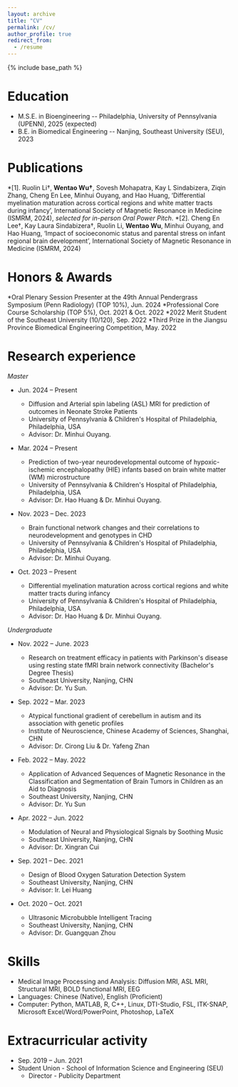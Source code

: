```yaml
---
layout: archive
title: "CV"
permalink: /cv/
author_profile: true
redirect_from:
  - /resume
---
```


{% include base_path %}

Education
======
* M.S.E. in Bioengineering -- Philadelphia, University of Pennsylvania (UPENN), 2025 (expected)
* B.E. in Biomedical Engineering -- Nanjing, Southeast University (SEU), 2023

Publications
======
*[1]. Ruolin Li†, **Wentao Wu†**, Sovesh Mohapatra, Kay L Sindabizera, Ziqin Zhang, Cheng En Lee, Minhui Ouyang, and Hao Huang, ‘Differential myelination maturation across cortical regions and white matter tracts during infancy’, International Society of Magnetic Resonance in Medicine (ISMRM, 2024), *selected for in-person Oral Power Pitch*.
*[2]. Cheng En Lee†, Kay Laura Sindabizera†, Ruolin Li, **Wentao Wu**, Minhui Ouyang, and Hao Huang, ‘Impact of socioeconomic status and parental stress on infant regional brain development’, International Society of Magnetic Resonance in Medicine (ISMRM, 2024)

Honors & Awards
======
*Oral Plenary Session Presenter at the 49th Annual Pendergrass Symposium (Penn Radiology) (TOP 10%), Jun. 2024
*Professional Core Course Scholarship (TOP 5%), Oct. 2021 & Oct. 2022
*2022 Merit Student of the Southeast University (10/120), Sep. 2022
*Third Prize in the Jiangsu Province Biomedical Engineering Competition, May. 2022  

Research experience
======
*Master*
* Jun. 2024 – Present
  * Diffusion and Arterial spin labeling (ASL) MRI for prediction of outcomes in Neonate Stroke Patients
  * University of Pennsylvania & Children's Hospital of Philadelphia, Philadelphia, USA
  * Advisor: Dr. Minhui Ouyang.

* Mar. 2024 – Present
  * Prediction of two-year neurodevelopmental outcome of hypoxic-ischemic encephalopathy (HIE) infants based on brain white matter (WM) microstructure
  * University of Pennsylvania & Children's Hospital of Philadelphia, Philadelphia, USA
  * Advisor: Dr. Hao Huang & Dr. Minhui Ouyang.

* Nov. 2023 – Dec. 2023
  * Brain functional network changes and their correlations to neurodevelopment and genotypes in CHD
  * University of Pennsylvania & Children's Hospital of Philadelphia, Philadelphia, USA
  * Advisor: Dr. Minhui Ouyang.
    
* Oct. 2023 – Present
  * Differential myelination maturation across cortical regions and white matter tracts during infancy
  * University of Pennsylvania & Children's Hospital of Philadelphia, Philadelphia, USA
  * Advisor: Dr. Hao Huang & Dr. Minhui Ouyang.
    
*Undergraduate*
* Nov. 2022 – June. 2023
  * Research on treatment efficacy in patients with Parkinson's disease using resting state fMRI brain network connectivity (Bachelor's Degree Thesis)
  * Southeast University, Nanjing, CHN
  * Advisor: Dr. Yu Sun.

* Sep. 2022 – Mar. 2023
  * Atypical functional gradient of cerebellum in autism and its association with genetic profiles
  * Institute of Neuroscience, Chinese Academy of Sciences, Shanghai, CHN
  * Advisor: Dr. Cirong Liu & Dr. Yafeng Zhan

* Feb. 2022 – May. 2022
  * Application of Advanced Sequences of Magnetic Resonance in the Classification and Segmentation of Brain Tumors in Children as an Aid to Diagnosis
  * Southeast University, Nanjing, CHN
  * Advisor: Dr. Yu Sun
    
* Apr. 2022 – Jun. 2022
  * Modulation of Neural and Physiological Signals by Soothing Music
  * Southeast University, Nanjing, CHN
  * Advisor: Dr. Xingran Cui

* Sep. 2021 – Dec. 2021
  * Design of Blood Oxygen Saturation Detection System
  * Southeast University, Nanjing, CHN
  * Advisor: Ir. Lei Huang

* Oct. 2020 – Oct. 2021
  * Ultrasonic Microbubble Intelligent Tracing
  * Southeast University, Nanjing, CHN
  * Advisor: Dr. Guangquan Zhou
  

Skills
======
* Medical Image Processing and Analysis: Diffusion MRI, ASL MRI, Structural MRI, BOLD functional MRI, EEG
* Languages: Chinese (Native), English (Proficient)
* Computer: Python, MATLAB, R, C++, Linux, DTI-Studio, FSL, ITK-SNAP, Microsoft Excel/Word/PowerPoint, Photoshop, LaTeX

  
Extracurricular activity
======
* Sep. 2019 – Jun. 2021
* Student Union - School of Information Science and Engineering (SEU)
  * Director - Publicity Department
